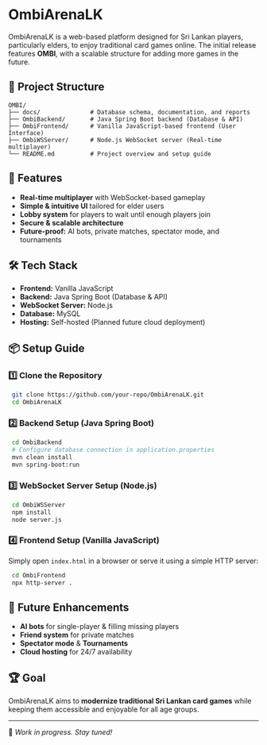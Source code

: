 # OmbiArenaLK

OmbiArenaLK is a web-based platform designed for Sri Lankan players, particularly elders, to enjoy traditional card games online. The initial release features **OMBI**, with a scalable structure for adding more games in the future.

## 📁 Project Structure

```
OMBI/
├── docs/              # Database schema, documentation, and reports
├── OmbiBackend/       # Java Spring Boot backend (Database & API)
├── OmbiFrontend/      # Vanilla JavaScript-based frontend (User Interface)
├── OmbiWSServer/      # Node.js WebSocket server (Real-time multiplayer)
└── README.md          # Project overview and setup guide
```

## 🚀 Features
- **Real-time multiplayer** with WebSocket-based gameplay
- **Simple & intuitive UI** tailored for elder users
- **Lobby system** for players to wait until enough players join
- **Secure & scalable architecture**
- **Future-proof:** AI bots, private matches, spectator mode, and tournaments

## 🛠️ Tech Stack
- **Frontend:** Vanilla JavaScript
- **Backend:** Java Spring Boot (Database & API)
- **WebSocket Server:** Node.js
- **Database:** MySQL
- **Hosting:** Self-hosted (Planned future cloud deployment)

## 📦 Setup Guide
### 1️⃣ Clone the Repository
```sh
 git clone https://github.com/your-repo/OmbiArenaLK.git
 cd OmbiArenaLK
```

### 2️⃣ Backend Setup (Java Spring Boot)
```sh
 cd OmbiBackend
 # Configure database connection in application.properties
 mvn clean install
 mvn spring-boot:run
```

### 3️⃣ WebSocket Server Setup (Node.js)
```sh
 cd OmbiWSServer
 npm install
 node server.js
```

### 4️⃣ Frontend Setup (Vanilla JavaScript)
Simply open `index.html` in a browser or serve it using a simple HTTP server:
```sh
 cd OmbiFrontend
 npx http-server .
```

## 📌 Future Enhancements
- **AI bots** for single-player & filling missing players
- **Friend system** for private matches
- **Spectator mode** & **Tournaments**
- **Cloud hosting** for 24/7 availability

## 🏆 Goal
OmbiArenaLK aims to **modernize traditional Sri Lankan card games** while keeping them accessible and enjoyable for all age groups.

---
🚀 *Work in progress. Stay tuned!*

